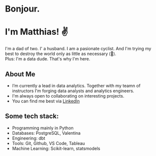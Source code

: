# Bonjour.  
# I'm Matthias! ✌️ 

I'm a dad of two. I' a husband. I am a pasionate cyclist. And I'm trying my best to destroy the world only as little as necessary (🌱).  
Plus: I'm a data dude. That's why I'm here.  

## About Me

- I’m currently a lead in data analytics. Together with my teamn of instructors I'm forging data analysts and analytics engineers.  
- I'm always open to collaborating on interesting projects.
- You can find me best via [LinkedIn](https://www.linkedin.com/in/mmotl/)

## Some tech stack:

- Programming mainly in Python
- Databases: PostgreSQL, Valentina
- Engineering: dbt
- Tools: Git, Github, VS Code, Tableau
- Machine Learning: Scikit-learn, statsmodels

<!--

![mmotl's GitHub stats](https://github-readme-stats.vercel.app/api?username=mmotl&show_icons=true&theme=radical)


## 🛠️ Technologies & Tools

- Programming Languages: Python, JavaScript, Java, C++
- Web Development: HTML, CSS, React, Node.js
- Databases: MySQL, MongoDB
- Tools: Git, Docker, Kubernetes, VS Code


## 📂 Projects

Here are some of my notable projects:

- [Project 1](https://github.com/mmotl/project1): Brief description of Project 1
- [Project 2](https://github.com/mmotl/project2): Brief description of Project 2
- [Project 3](https://github.com/mmotl/project3): Brief description of Project 3

---

Thanks for visiting my profile! Feel free to check out my repositories and get in touch if you'd like to collaborate.



<!--
**mmotl/mmotl** is a ✨ _special_ ✨ repository because its `README.md` (this file) appears on your GitHub profile.

Here are some ideas to get you started:

- 🔭 I’m currently working on ...
- 🌱 I’m currently learning ...
- 👯 I’m looking to collaborate on ...
- 🤔 I’m looking for help with ...
- 💬 Ask me about ...
- 📫 How to reach me: ...
- 😄 Pronouns: ...
- ⚡ Fun fact: ...
-->
